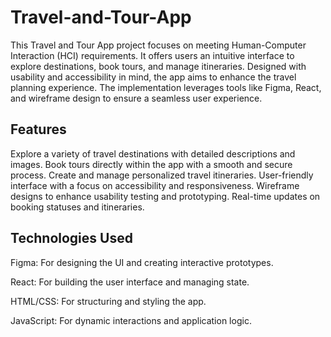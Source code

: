 # Travel-and-Tour-App
This Travel and Tour App project focuses on meeting Human-Computer Interaction (HCI) requirements. It offers users an intuitive interface to explore destinations, book tours, and manage itineraries. Designed with usability and accessibility in mind, the app aims to enhance the travel planning experience. The implementation leverages tools like Figma, React, and wireframe design to ensure a seamless user experience.

## Features
Explore a variety of travel destinations with detailed descriptions and images.
Book tours directly within the app with a smooth and secure process.
Create and manage personalized travel itineraries.
User-friendly interface with a focus on accessibility and responsiveness.
Wireframe designs to enhance usability testing and prototyping.
Real-time updates on booking statuses and itineraries.

## Technologies Used
Figma: For designing the UI and creating interactive prototypes.

React: For building the user interface and managing state.

HTML/CSS: For structuring and styling the app.

JavaScript: For dynamic interactions and application logic.
